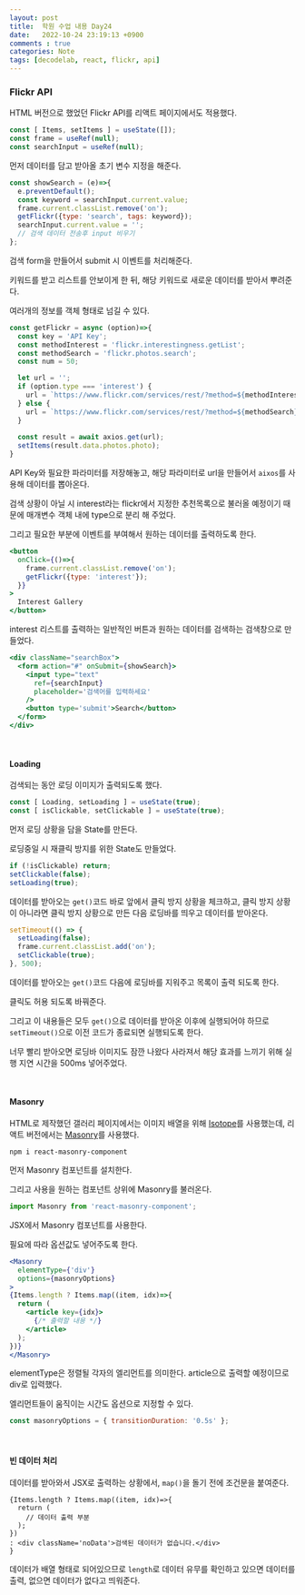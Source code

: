 ```yaml
---
layout: post
title:  학원 수업 내용 Day24
date:   2022-10-24 23:19:13 +0900
comments : true
categories: Note
tags: [decodelab, react, flickr, api]
---
```



### Flickr API

HTML 버전으로 했었던 Flickr API를 리액트 페이지에서도 적용했다.

```javascript
const [ Items, setItems ] = useState([]);
const frame = useRef(null);
const searchInput = useRef(null);
```

먼저 데이터를 담고 받아올 초기 변수 지정을 해준다.

```javascript
const showSearch = (e)=>{
  e.preventDefault();
  const keyword = searchInput.current.value;
  frame.current.classList.remove('on');
  getFlickr({type: 'search', tags: keyword});
  searchInput.current.value = '';
  // 검색 데이터 전송후 input 비우기
};
```

검색 form을 만들어서 submit 시 이벤트를 처리해준다.

키워드를 받고 리스트를 안보이게 한 뒤, 해당 키워드로 새로운 데이터를 받아서 뿌려준다.

여러개의 정보를 객체 형태로 넘길 수 있다.

```javascript
const getFlickr = async (option)=>{
  const key = 'API Key';
  const methodInterest = 'flickr.interestingness.getList';
  const methodSearch = 'flickr.photos.search';
  const num = 50;

  let url = '';
  if (option.type === 'interest') {
    url = `https://www.flickr.com/services/rest/?method=${methodInterest}&per_page=${num}&api_key=${key}&format=json&nojsoncallback=1`;
  } else {
    url = `https://www.flickr.com/services/rest/?method=${methodSearch}&per_page=${num}&api_key=${key}&format=json&nojsoncallback=1&tags=${option.tags}`;
  }
  
  const result = await axios.get(url);
  setItems(result.data.photos.photo);
}
```

API Key와 필요한 파라미터를 저장해놓고, 해당 파라미터로 url을 만들어서 `aixos`를 사용해 데이터를 뽑아온다.

검색 상황이 아닐 시 interest라는 flickr에서 지정한 추천목록으로 불러올 예정이기 때문에 매개변수 객체 내에 type으로 분리 해 주었다.

그리고 필요한 부분에 이벤트를 부여해서 원하는 데이터를 출력하도록 한다.

```jsx
<button
  onClick={()=>{
    frame.current.classList.remove('on');
    getFlickr({type: 'interest'});
  }}
>
  Interest Gallery
</button>
```

interest 리스트를 출력하는 일반적인 버튼과 원하는 데이터를 검색하는 검색창으로 만들었다.

```jsx
<div className="searchBox">
  <form action="#" onSubmit={showSearch}>
    <input type="text"
      ref={searchInput}
      placeholder='검색어를 입력하세요' 
    />
    <button type='submit'>Search</button>
  </form>
</div>
```

<br>

#### Loading

검색되는 동안 로딩 이미지가 출력되도록 했다.

```javascript
const [ Loading, setLoading ] = useState(true);
const [ isClickable, setClickable ] = useState(true);
```

먼저 로딩 상황을 담을 State를 만든다.

로딩중일 시 재클릭 방지를 위한 State도 만들었다.

```javascript
if (!isClickable) return;
setClickable(false);
setLoading(true);
```

데이터를 받아오는 `get()`코드 바로 앞에서 클릭 방지 상황을 체크하고, 클릭 방지 상황이 아니라면 클릭 방지 상황으로 만든 다음 로딩바를 띄우고 데이터를 받아온다.

```javascript
setTimeout(() => {
  setLoading(false);
  frame.current.classList.add('on');
  setClickable(true);
}, 500);
```

데이터를 받아오는 `get()`코드 다음에 로딩바를 지워주고 목록이 출력 되도록 한다.

클릭도 허용 되도록 바꿔준다.

그리고 이 내용들은 모두 `get()`으로 데이터를 받아온 이후에 실행되어야 하므로 `setTimeout()`으로 이전 코드가 종료되면 실행되도록 한다.

너무 빨리 받아오면 로딩바 이미지도 잠깐 나왔다 사라져서 해당 효과를 느끼기 위해 실행 지연 시간을 500ms 넣어주었다.

<br>

#### Masonry

HTML로 제작했던 갤러리 페이지에서는 이미지 배열을 위해 [Isotope](https://www.npmjs.com/package/isotope-layout)를 사용했는데, 리액트 버전에서는 [Masonry](https://www.npmjs.com/package/react-masonry-css)를 사용했다.

```npm
npm i react-masonry-component
```

먼저 Masonry 컴포넌트를 설치한다.

그리고 사용을 원하는 컴포넌트 상위에 Masonry를 불러온다.

```javascript
import Masonry from 'react-masonry-component';
```

JSX에서 Masonry 컴포넌트를 사용한다.

필요에 따라 옵션값도 넣어주도록 한다.

```jsx
<Masonry
  elementType={'div'}
  options={masonryOptions}
>
{Items.length ? Items.map((item, idx)=>{
  return (
    <article key={idx}>
      {/* 출력할 내용 */}
    </article>
  );
})}
</Masonry>
```

elementType은 정렬될 각자의 엘리먼트를 의미한다. article으로 출력할 예정이므로 div로 입력했다.

엘리먼트들이 움직이는 시간도 옵션으로 지정할 수 있다.

```javascript
const masonryOptions = { transitionDuration: '0.5s' };
```

<br>

#### 빈 데이터 처리

데이터를 받아와서 JSX로 출력하는 상황에서, `map()`을 돌기 전에 조건문을 붙여준다.

```JSX
{Items.length ? Items.map((item, idx)=>{
  return (
    // 데이터 출력 부분
  );
})
: <div className='noData'>검색된 데이터가 없습니다.</div>
}
```

데이터가 배열 형태로 되어있으므로 `length`로 데이터 유무를 확인하고 있으면 데이터를 출력, 없으면 데이터가 없다고 띄워준다.

<br>